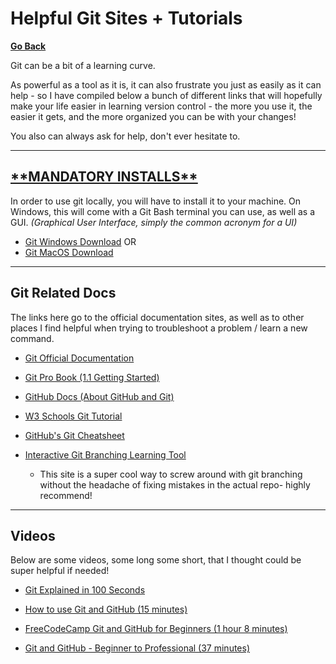 # Helpful Git Sites + Tutorials

**[Go Back](/README.md)**

Git can be a bit of a learning curve.

As powerful as a tool as it is, it can also frustrate you just as easily as it can help - so I have compiled below a bunch of different links that will hopefully make your life easier in learning version control - the more you use it, the easier it gets, and the more organized you can be with your changes!

You also can always ask for help, don't ever hesitate to.

---

## <ins> \*\*MANDATORY INSTALLS\*\* </ins>

In order to use git locally, you will have to install it to your machine.
On Windows, this will come with a Git Bash terminal you can use, as well as a GUI.
_(Graphical User Interface, simply the common acronym for a UI)_

- [Git Windows Download](https://git-scm.com/download/win)
  OR
- [Git MacOS Download](https://git-scm.com/download/mac)

---

## Git Related Docs

The links here go to the official documentation sites, as well as to other places I find helpful when trying to troubleshoot a problem / learn a new command.

- [Git Official Documentation](https://git-scm.com/docs)

- [Git Pro Book (1.1 Getting Started)](https://git-scm.com/book/en/v2/Getting-Started-About-Version-Control)

- [GitHub Docs (About GitHub and Git)](https://docs.github.com/en/get-started/start-your-journey/about-github-and-git)

- [W3 Schools Git Tutorial](https://www.w3schools.com/git/)
- [GitHub's Git Cheatsheet](https://training.github.com/downloads/github-git-cheat-sheet.pdf)
- [Interactive Git Branching Learning Tool](https://learngitbranching.js.org/?locale=en_US)

  - This site is a super cool way to screw around with git branching without the headache of fixing mistakes in the actual repo- highly recommend!

---

## Videos

Below are some videos, some long some short, that I thought could be super helpful if needed!

- [Git Explained in 100 Seconds](https://www.youtube.com/watch?v=hwP7WQkmECE&t=9s)

- [How to use Git and GitHub (15 minutes)](https://www.youtube.com/watch?v=HkdAHXoRtos&t=42s)

- [FreeCodeCamp Git and GitHub for Beginners (1 hour 8 minutes)](https://www.youtube.com/watch?v=RGOj5yH7evk)

- [Git and GitHub - Beginner to Professional (37 minutes)](https://www.youtube.com/watch?v=hrTQipWp6co)

